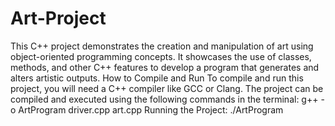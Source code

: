 # Art-Project
This C++ project demonstrates the creation and manipulation of art using object-oriented programming concepts. It showcases the use of classes, methods, and other C++ features to develop a program that generates and alters artistic outputs.
How to Compile and Run
To compile and run this project, you will need a C++ compiler like GCC or Clang. The project can be compiled and executed using the following commands in the terminal:
g++ -o ArtProgram driver.cpp art.cpp
Running the Project:
./ArtProgram


